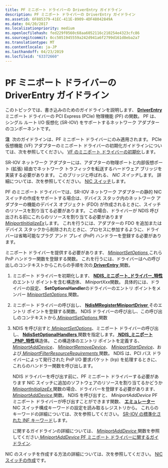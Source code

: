 ```yaml
---
title: PF ミニポート ドライバーの DriverEntry ガイドライン
description: PF ミニポート ドライバーの DriverEntry ガイドライン
ms.assetid: 6F885379-41EC-411E-8909-4DF48042849A
ms.date: 04/20/2017
ms.localizationpriority: medium
ms.openlocfilehash: fed229f0560c68aa6052116c210254e4323cfc86
ms.sourcegitcommit: 0cc5051945559a242d941a6f2799d161d8eba2a7
ms.translationtype: MT
ms.contentlocale: ja-JP
ms.lasthandoff: 04/23/2019
ms.locfileid: "63372660"
---
```

# <a name="driverentry-guidelines-for-pf-miniport-drivers"></a>PF ミニポート ドライバーの DriverEntry ガイドライン


このトピックでは、書き込みのためのガイドラインを説明します、 [ **DriverEntry** ](https://msdn.microsoft.com/library/windows/hardware/ff548818)ミニポート ドライバーの PCI Express (PCIe) 物理機能 (PF) の関数。 PF は、シングル ルート I/O 仮想化 (SR-IOV) をサポートするネットワーク アダプターのコンポーネントです。

**注**  次のガイドラインは、PF ミニポート ドライバーにのみ適用されます。 PCIe 仮想機能 (VF) アダプターのミニポート ドライバーの初期化ガイドラインについては、次を参照してください。 [VF のミニポート ドライバーの初期化](initializing-a-vf-miniport-driver.md)します。

 

SR-IOV ネットワーク アダプターには、アダプターの物理ポートと内部仮想ポート (拡張) 経由でネットワーク トラフィックを転送するハードウェア ブリッジを実装する必要があります。 このブリッジと呼ばれる、 *NIC スイッチ*します。 詳細については、次を参照してください。 [NIC スイッチ](nic-switches.md)します。

PF のミニポート ドライバーでは、SR-IOV ネットワーク アダプターの静的 NIC スイッチの作成をサポートする場合は、デバイス スタック内のネットワーク アダプターの機能のデバイス オブジェクト (FDO) が作成されるときに、スイッチのリソースを割り当てる必要があります。 この場合、ドライバーが NDIS 呼び出される前にこれらのリソースを割り当てる必要があります[ *MiniportInitializeEx*](https://msdn.microsoft.com/library/windows/hardware/ff559389)します。 これを行うには、アダプターの FDO を追加またはデバイス スタックから削除されたときに、プロセスに参加するように、ドライバーは省略可能なプラグ アンド プレイ (PnP) ハンドラーを登録する必要があります。

ミニポート ドライバーを提供する必要があります、 [ *MiniportSetOptions* ](https://msdn.microsoft.com/library/windows/hardware/ff559443)これら PnP ハンドラー関数を登録する関数。 これを行うには、ドライバーはへの呼び出しのコンテキストからこれらの手順を次の[ **DriverEntry** ](https://msdn.microsoft.com/library/windows/hardware/ff548818)関数。

1.  ミニポート ドライバーを初期化します、 [ **NDIS\_ミニポート\_ドライバー\_特性**](https://msdn.microsoft.com/library/windows/hardware/ff565958)のエントリ ポイントを含む構造体、 *MiniportXxx*関数。 具体的には、ドライバーの設定、 **SetOptionsHandler**のドライバーのエントリ ポイントをメンバー [ *MiniportSetOptions* ](https://msdn.microsoft.com/library/windows/hardware/ff559443)関数。

2.  ミニポート ドライバーの呼び出し、 [ **NdisMRegisterMiniportDriver** ](https://msdn.microsoft.com/library/windows/hardware/ff563654)そのエントリ ポイントを登録する関数。 NDIS ドライバーの呼び出し、この呼び出しのコンテキストから[ *MiniportSetOptions* ](https://msdn.microsoft.com/library/windows/hardware/ff559443)関数

3.  NDIS を呼び出すと[ *MiniportSetOptions*](https://msdn.microsoft.com/library/windows/hardware/ff559443)、ミニポート ドライバーの呼び出し、 [ **NdisSetOptionalHandlers** ](https://msdn.microsoft.com/library/windows/hardware/ff564550)関数を指定します。[ **NDIS\_ミニポート\_PNP\_特性**](https://msdn.microsoft.com/library/windows/hardware/ff566475)構造体。 この構造体のエントリ ポイントを定義する、 [ *MiniportAddDevice*](https://msdn.microsoft.com/library/windows/hardware/ff559332)、 [ *MiniportRemoveDevice*](https://msdn.microsoft.com/library/windows/hardware/ff559427)、 [ *MiniportStartDevice*](https://msdn.microsoft.com/library/windows/hardware/ff559452)、および[ *MiniportFilterResourceRequirements* ](https://msdn.microsoft.com/library/windows/hardware/ff559384)関数。 NDIS は、PCI バス ドライバーによって発行された PnP I/O 要求パケット (Irp) を処理するときに、これらのハンドラー関数を呼び出します。

    NDIS ドライバーを呼び出す前に、PF ミニポート ドライバーする必要があります NIC スイッチに追加のソフトウェアのリソースを割り当てるかどうか[ *MiniportInitializeEx* ](https://msdn.microsoft.com/library/windows/hardware/ff559389)関数の場合、ドライバーを登録する必要があります、 [*MiniportAddDevice* ](https://msdn.microsoft.com/library/windows/hardware/ff559332)関数。 NDIS を呼び出すと、 *MiniportAddDevice* PF ミニポート ドライバーが呼び出すことができます関数、 [**エミュレーター** ](https://msdn.microsoft.com/library/windows/hardware/ff564511) NIC スイッチ構成キーワードの設定を読み取るレジストリから。 これらのキーワードの詳細については、次を参照してください。 [SR-IOV の標準化された INF キーワード](standardized-inf-keywords-for-sr-iov.md)します。

    に関するガイドラインの詳細については、 [ *MiniportAddDevice* ](https://msdn.microsoft.com/library/windows/hardware/ff559332)関数を参照してください[ *MiniportAddDevice* PF ミニポート ドライバーに関するガイドライン](miniportadddevice-guidelines-for-pf-miniport-drivers.md).

NIC のスイッチを作成する方法の詳細については、次を参照してください。 [NIC スイッチの作成](creating-a-nic-switch.md)です。

 

 





